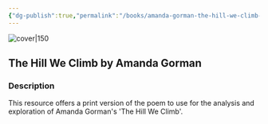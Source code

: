 ```yaml
---
{"dg-publish":true,"permalink":"/books/amanda-gorman-the-hill-we-climb-by-amanda-gorman/","title":"\"The Hill We Climb by Amanda Gorman\"","tags":["non-fiction","poetry"]}
---
```




![cover|150](https://cdn.thestorygraph.com/x5cp1ie5k1j6doeeduksd7lp3nzb)

## The Hill We Climb by Amanda Gorman

### Description

This resource offers a print version of the poem to use for the analysis and exploration of Amanda Gorman's 'The Hill We Climb'.
```